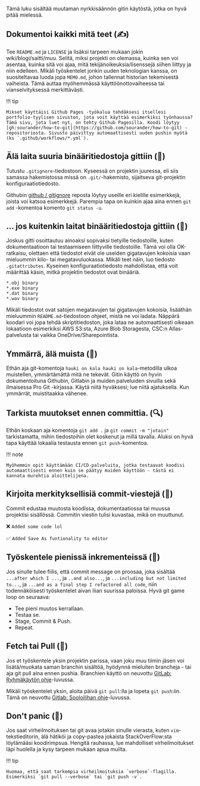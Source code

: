 Tämä luku sisältää muutaman nyrkkisäännön gitin käytöstä, jotka on hyvä pitää mielessä.



## Dokumentoi kaikki mitä teet (✍️)

Tee `README.md` ja `LICENSE` ja lisäksi tarpeen mukaan jokin wiki/blogi/saitti/muu. Selitä, miksi projekti on olemassa, kuinka sen voi asentaa, kuinka sitä voi ajaa, mitä tekijänoikeuksia/lisenssejä siihen liittyy ja niin edelleen. Mikäli työskentelet jonkin uuden teknologian kanssa, on suositeltavaa luoda jopa `MEMO.md`, johon tallennat historian tekemisestä vaiheista. Tämä auttaa myöhemmässä käyttöönottovaiheessa tai vianselvityksessä merkittävästi.

!!! tip

    Mikset käyttäisi Github Pages -työkalua tehdäksesi itsellesi portfolio-tyylisen sivuston, jota voit käyttää esimerkiksi työnhaussa? Tämä sivu, jota luet nyt, on tehty Github Pagesilla. Koodi löytyy [gh:sourander/how-to-git](https://github.com/sourander/how-to-git) -repositoriosta. Sivusto päivittyy automaattisesti uuden pushin myötä (ks `.github/workflows/*.yml`).



## Älä laita suuria binääritiedostoja gittiin (💾)

Tutustu `.gitignore`-tiedostoon. Kyseessä on projektin juuressa, eli siis samassa hakemistossa missä on `.git/`-hakemisto, sijaitseva git-projektin konfiguraatiotiedosto.

Githubin [github / gitignore](https://github.com/github/gitignore) reposta löytyy useille eri kielille esimerkkejä, joista voi katsoa esimerkkejä. Parempia tapa on kuinkin ajaa aina ennen `git add` -komentoa komento `git status -u`.



## ... jos kuitenkin laitat binääritiedostoja gittiin (💾)

Joskus gitti osoittautuu ainoaksi sopivaksi tietyille tiedostoille, kuten dokumentaatioon tai testaamiseen liittyville tiedostoille. Tämä voi olla OK-ratkaisu, olettaen että tiedostot eivät ole useiden gigatavujen kokoisia vaan mieluummin kilo- tai megatavuluokassa. Mikäli teet näin, luo tiedosto `.gitattributes`. Kyseinen konfiguraatiotiedosto mahdollistaa, että voit määrittää käsin, mitkä projektin tiedostot ovat binääriä.

```
*.obj binary
*.exe binary
*.dat binary
*.wav binary
```

Mikäli tiedostot ovat satojen megatavujen tai gigatavujen kokoisia, lisääthän mieluummin `README.md`-tiedostoon ohjeet, mistä ne voi ladata. Näppärä koodari voi jopa tehdä skriptitiedoston, joka lataa ne automaattisesti oikeaan lokaatioon esimerkiksi AWS S3:sta, Azure Blob Storagesta, CSC:n Allas-palvelusta tai vaikka OneDrive/Sharepointista.



## Ymmärrä, älä muista (🧠)

Ethän aja git-komentoja `hauki on kala hauki on kala`-metodilla ulkoa muistellen, ymmärtämättä mitä ne tekevät. Gitin käyttö on hyvin dokumentoituna Githubin, Gitlabin ja muiden palveluiden sivuilla sekä ilmaisessa Pro Git -kirjassa. Käytä niitä hyväksesi; lue niitä ajatuksella. Kun ymmärrät, muistitaakka vähenee.



## Tarkista muutokset ennen committia. (🔍)

Ethän koskaan aja komentoja `git add .` ja `git commit -m "jotain"` tarkistamatta, mihin tiedostoihin olet koskenut ja millä tavalla. Aluksi on hyvä tapa käyttää lokaalia testausta ennen `git push`-komentoa. 

!!! note

    Myöhemmin opit käyttämään CI/CD-palveluita, jotka testaavat koodisi automaattisesti ennen kuin se päätyy muiden käyttöön - tästä ei kannata murehtia aloittelijena.



## Kirjoita merkityksellisiä commit-viestejä (📖)

Commit edustaa muutosta koodissa, dokumentaatiossa tai muussa projektisi sisällössä. Commitin viestin tulisi kuvastaa, mikä on muuttunut. 

❌ `Added some code lol`

✅ `Added Save As funtionality to editor`



## Työskentele pienissä inkrementeissä (🔨)

Jos sinulle tulee fiilis, että commit message on proosaa, joka sisältää `...after which I ...`, ja `..and also...`, ja `...including but not limited to...`, ja `...and as a final step I refactored all code`, niin todennäköisesti työskentelet aivan liian suurissa paloissa. Hyvä git game loop on seuraava:

* Tee pieni muutos kerrallaan.
* Testaa se.
* Stage, Commit & Push.
* Repeat.



## Fetch tai Pull (🔁)

Jos et työskentele yksin projektin parissa, vaan joku muu tiimin jäsen voi lisätä/muokata saman branchin sisältöä, hyödynnä mieluiten brancheja - tai aja git pull aina ennen pushia. Branchien käyttö on neuvottu [GitLab: Ryhmäkäytön ohje](ryhmakayttaja.md)-luvussa.

Mikäli työskentelet yksin, aloita päivä `git pull`:lla ja lopeta `git push`:iin. Tämä on neuvottu [Gitlab: Sooloilihan ohje](soolokayttaja.md)-luvussa.



## Don't panic (🧘)

Jos saat virheilmoituksen tai git avaa jotakin sinulle vierasta, kuten `vim`-tekstieditorin, älä hätiköi ja copy-pastea jokaista StackOverFlow:sta löytämääsi koodirimpsua. Hengitä rauhassa, lue mahdolliset virheilmoitukset läpi huolella ja kysy tarpeen mukaan apua muilta.

!!! tip

    Huomaa, että saat tarkempia virheilmoituksia `verbose`-flagilla. Esimerkiksi `git pull --verbose` tai `git push -v`.